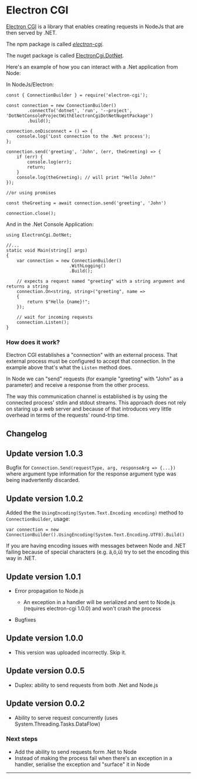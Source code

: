 # Electron CGI

[Electron CGI](https://www.blinkingcaret.com/2020/03/25/electroncgi-1-0-cross-platform-guis-for-net-core/) is a library that enables creating requests in NodeJs that are then served by .NET.

The npm package is called [_electron-cgi_](https://www.npmjs.com/package/electron-cgi).

The nuget package is called [ElectronCgi.DotNet](https://www.nuget.org/packages/ElectronCgi.DotNet/#).

Here's an example of how you can interact with a .Net application from Node:

In NodeJs/Electron:

    const { ConnectionBuilder } = require('electron-cgi');

    const connection = new ConnectionBuilder()
            .connectTo('dotnet', 'run', '--project', 'DotNetConsoleProjectWithElectronCgiDotNetNugetPackage')
            .build();

    connection.onDisconnect = () => {
        console.log('Lost connection to the .Net process');
    };
    
    connection.send('greeting', 'John', (err, theGreeting) => {
        if (err) {
            console.log(err);
            return;
        }
        console.log(theGreeting); // will print "Hello John!"
    });

    //or using promises

    const theGreeting = await connection.send('greeting', 'John')

    connection.close();


And in the .Net Console Application:

    using ElectronCgi.DotNet;

    //...
    static void Main(string[] args)
    {
        var connection = new ConnectionBuilder()
                            .WithLogging()
                            .Build();

        // expects a request named "greeting" with a string argument and returns a string
        connection.On<string, string>("greeting", name =>
        {
            return $"Hello {name}!";
        });

        // wait for incoming requests
        connection.Listen();        
    }


### How does it work?

Electron CGI establishes a "connection" with an external process. That external process must be configured to accept that connection. In the example above that's what the `Listen` method does.  

In Node we can "send" requests (for example "greeting" with "John" as a parameter) and receive a response from the other process.

The way this communication channel is established is by using the connected process' stdin and stdout streams. This approach does not rely on staring up a web server and because of that introduces very little overhead in terms of the requests' round-trip time.

## Changelog

## Update version 1.0.3

Bugfix for `Connection.Send(requestType, arg, responseArg => {...})` where argument type information for the response argument type was being inadvertently discarded.

## Update version 1.0.2

Added the the `UsingEncoding(System.Text.Encoding encoding)` method to `ConnectionBuilder`, usage:

`var connection = new ConnectionBuilder().UsingEncoding(System.Text.Encoding.UTF8).Build()` 

If you are having encoding issues with messages between Node and .NET failing because of special characters (e.g. ä,ö,ü) try to set the encoding this way in .NET.

## Update version 1.0.1 

- Error propagation to Node.js

    - An exception in a handler will be serialized and sent to Node.js (requires electron-cgi 1.0.0) and won't crash the process

- Bugfixes

## Update version 1.0.0

- This version was uploaded incorrectly. Skip it.

## Update version 0.0.5

- Duplex: ability to send requests from both .Net and Node.js

## Update version 0.0.2
- Ability to serve request concurrently (uses System.Threading.Tasks.DataFlow)

### Next steps
- Add the ability to send requests form .Net to Node
- Instead of making the process fail when there's an exception in a handler, serialise the exception and "surface" it in Node
___________
